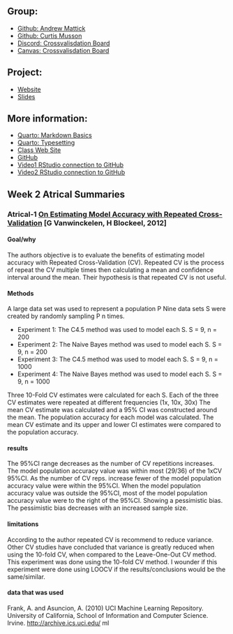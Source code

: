 ## Group:
  - [Github: Andrew Mattick](https://github.com/andyMattick/STA6257_Project_CrossValidation.git)
  - [Github: Curtis Musson](https://github.com/letaloneshimmy/STA6257_Musson_CrossValidation.git)
  - [Discord: Crossvalisdation Board](https://discord.com/channels/1253401001113817270/1253401001545957406)
  - [Canvas: Crossvalisdation Board](https://uwf.instructure.com/groups/46154#)

## Project: 
  - [Website](https://letaloneshimmy.github.io/STA6257_Cross_Validation/)
  - [Slides]()

## More information:
- [Quarto: Markdown Basics](https://quarto.org/docs/authoring/markdown-basics.html)
- [Quarto: Typesetting](https://www.albany.edu/spatial/talk/quarto/lecture/91-quarto-markdown.html#:~:text=Math%20symbols%20in%20Quarto/markdown%20are%20handled%20with,the%20most%20common%20system%20for%20typesetting%20mathematical)
- [Class Web Site](https://uwf.instructure.com/courses/52193/pages/course-website?module_item_id=3144756)
- [GitHub](https://happygitwithr.com/index.html)
- [Video1 RStudio connection to GitHub](https://www.youtube.com/watch?v=MdmnE3AnkQE)
- [Video2 RStudio connection to GitHub](https://www.youtube.com/watch?v=jN6tvgt3GK8)

## Week 2 Atrical Summaries

### Atrical-1 [On Estimating Model Accuracy with Repeated Cross-Validation](https://scholar.google.com/scholar?hl=en&as_sdt=0%2C10&q=On+Estimating+Model+Accuracy+with+Repeated+Cross-Validation.&btnG=) [G Vanwinckelen, H Blockeel, 2012]


#### Goal/why
The authors objective is to evaluate the benefits of estimating model accuracy with Repeated Cross-Validation (CV). Repeated CV is the process of repeat the CV multiple times then calculating a mean and confidence interval around the mean. Their hypothesis is that repeated CV is not useful.

#### Methods
A large data set was used to represent a population P
Nine data sets S were created by randomly sampling P n times.
- Experiment 1: The C4.5 method was used to model each S. S = 9, n = 200
- Experiment 2: The Naive Bayes method was used to model each S. S = 9, n = 200
- Experiment 3: The C4.5 method was used to model each S. S = 9, n = 1000
- Experiment 4: The Naive Bayes method was used to model each S. S = 9, n = 1000

Three 10-Fold CV estimates were calculated for each S. Each of the three CV estimates were repeated at different frequencies (1x, 10x, 30x) 
The mean CV estimate was calculated and a 95% CI was constructed around the mean. 
The population accuracy for each model was calculated.
The mean CV estimate and its upper and lower CI estimates were compared to the population accuracy.

#### results
The 95%CI range decreases as the number of CV repetitions increases. 
The model population accuracy value was within most (29/36) of the 1xCV 95%CI. As the number of CV reps. increase fewer of the model population accuracy value were within the 95%CI.
When the model population accuracy value was outside the 95%CI, most of the model population accuracy value were to the right of the 95%CI. Showing a pessimistic bias. 
The pessimistic bias decreases with an increased sample size.

#### limitations
According to the author repeated CV is recommend to reduce variance. Other CV studies have concluded that variance is greatly reduced when using the 10-fold CV, when compared to the Leave-One-Out CV method.  This experiment was done using the 10-fold CV method. I wounder if this experiment were done using LOOCV if the results/conclusions would be the same/similar.

#### data that was used
Frank, A. and Asuncion, A. (2010) UCI Machine Learning Repository. University of California, School of Information and Computer Science. Irvine. http://archive.ics.uci.edu/ ml

